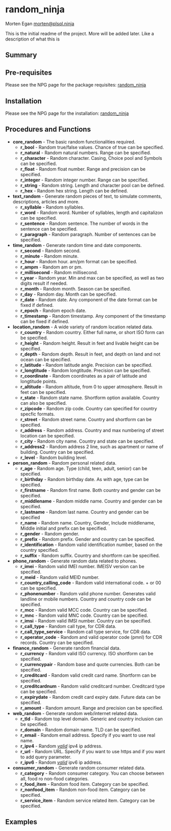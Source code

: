 random_ninja
=====================
Morten Egan <morten@plsql.ninja>

This is the initial readme of the project. More will be added later. Like a description of what this is

## Summary

## Pre-requisites

Please see the NPG page for the package requisites: [random_ninja](http://plsql.ninja/npg/package/random_ninja)

## Installation

Please see the NPG page for the installation: [random_ninja](http://plsql.ninja/npg/package/random_ninja)

## Procedures and Functions

+ **core_random** - The basic random functionalities required.
    + **r_bool** - Random true/false values. Chance of true can be specified.
    + **r_natural** - Random natural numbers. Range can be specified.
    + **r_character** - Random character. Casing, Choice pool and Symbols can be specified.
    + **r_float** - Random float number. Range and precision can be specified.
    + **r_integer** - Random integer number. Range can be specified.
    + **r_string** - Random string. Length and character pool can be defined.
    + **r_hex** - Random hex string. Length can be defined.
+ **text_random** - Generate random pieces of text, to simulate comments, descriptions, articles and more.
    + **r_syllable** - Random syllables.
    + **r_word** - Random word. Number of syllables, length and capitalizon can be specified.
    + **r_sentence** - Random sentence. The number of words in the sentence can be specified.
    + **r_paragraph** - Random paragraph. Number of sentences can be specified.
+ **time_random** - Generate random time and date components.
    + **r_second** - Random second.
    + **r_minute** - Random minute.
    + **r_hour** - Random hour. am/pm format can be specified.
    + **r_ampm** - Random am or pm.
    + **r_millisecond** - Random millisecond.
    + **r_year** - Random year. Min and max can be specified, as well as two digits result if needed.
    + **r_month** - Random month. Season can be specified.
    + **r_day** - Random day. Month can be specified.
    + **r_date** - Random date. Any component of the date format can be fixed if defined.
    + **r_epoch** - Random epoch date.
    + **r_timestamp** - Random timestamp. Any component of the timestamp can be fixed if defined.
+ **location_random** - A wide variety of random location related data.
    + **r_country** - Random country. Either full name, or short ISO form can be specified.
    + **r_height** - Random height. Result in feet and livable height can be specified.
    + **r_depth** - Random depth. Result in feet, and depth on land and not ocean can be specified.
    + **r_latitude** - Random latitude angle. Precision can be specified.
    + **r_longtitude** - Random longtitude. Precision can be specified.
    + **r_coordinate** - Random coordinates as a pair of latitude and longtitude points.
    + **r_altitude** - Random altitude, from 0 to upper atmosphere. Result in feet can be specified.
    + **r_state** - Random state name. Shortform option available. Country can also be specified.
    + **r_zipcode** - Random zip code. Country can specified for country specfic formats.
    + **r_street** - Random street name. Country and shortform can be specified.
    + **r_address** - Random address. Country and max numbering of street location can be specified.
    + **r_city** - Random city name. Country and state can be specified.
    + **r_address2** - Random address 2 line, such as apartment or name of building. Country can be specified.
    + **r_level** - Random building level.
+ **person_random** - Random personal related data.
    + **r_age** - Random age. Type (child, teen, adult, senior) can be specified.
    + **r_birthday** - Random birthday date. As with age, type can be specified.
    + **r_firstname** - Random first name. Both country and gender can be specified.
    + **r_middlename** - Random middle name. Country and gender can be specified.
    + **r_lastname** - Random last name. Country and gender can be specified
    + **r_name** - Random name. Country, Gender, Include middlename, Middle initial and prefix can be specified.
    + **r_gender** - Random gender.
    + **r_prefix** - Random prefix. Gender and country can be specified.
    + **r_identification** - Random valid identification number, based on the country specified.
    + **r_suffix** - Random suffix. Country and shortform can be specified.
+ **phone_random** - Generate random data related to phones.
    + **r_imei** - Random valid IMEI number. IMEISV version can be specified.
    + **r_meid** - Random valid MEID number.
    + **r_country_calling_code** - Random valid international code. + or 00 can be specified.
    + **r_phonenumber** - Random valid phone number. Generates valid landline or mobile numbers. Country and country code can be specified.
    + **r_mcc** - Random valid MCC code. Country can be specified.
    + **r_mnc** - Random valid MNC code. Country can be specified.
    + **r_imsi** - Random valid IMSI number. Country can be specified.
    + **r_call_type** - Random call type, for CDR data.
    + **r_call_type_service** - Random call type service, for CDR data.
    + **r_operator_code** - Random and valid operator code (pmnl) for CDR records. Country can be specified.
+ **finance_random** - Generate random financial data.
    + **r_currency** - Random valid ISO currency. ISO shortform can be specified.
    + **r_currencypair** - Random base and quote currencies. Both can be specified.
    + **r_creditcard** - Random valid credit card name. Shortform can be specified.
    + **r_creditcardnum** - Random valid creditcard number. Creditcard type can be specified.
    + **r_expirydate** - Random credit card expiry date. Future data can be specified.
    + **r_amount** - Random amount. Range and precision can be specified.
+ **web_random** - Generate random web/internet related data.
    + **r_tld** - Random top level domain. Generic and country inclusion can be specified.
    + **r_domain** - Random domain name. TLD can be specified.
    + **r_email** - Random email address. Specify if you want to use real name.
    + **r_ipv4** - Random <u><i>valid</i></u> ipv4 ip address.
    + **r_url** - Random URL. Specify if you want to use https and if you want to add query parameter.
    + **r_ipv6** - Random <u><i>valid</i></u> ipv6 ip address.
+ **consumer_random** - Generate random consumer related data.
    + **r_category** - Random consumer category. You can choose between all, food ro non-food categories.
    + **r_food_item** - Random food item. Category can be specified.
    + **r_nonfood_item** - Random non-food item. Category can be specified.
    + **r_service_item** - Random service related item. Category can be specified.

## Examples
